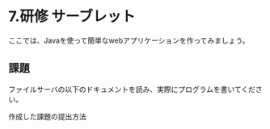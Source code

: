 # 7.研修 サーブレット

ここでは、Javaを使って簡単なwebアプリケーションを作ってみましょう。

## 課題
ファイルサーバの以下のドキュメントを読み、実際にプログラムを書いてください。

作成した課題の提出方法